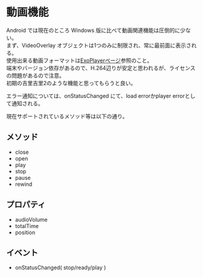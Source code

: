 # 動画機能

Android では現在のところ Windows 版に比べて動画関連機能は圧倒的に少ない。  
まず、VideoOverlay オブジェクトは1つのみに制限され、常に最前面に表示される。  
使用出来る動画フォーマットは[ExoPlayerページ](https://google.github.io/ExoPlayer/supported-formats.html)参照のこと。  
端末やバージョン依存があるので、H.264辺りが安定と思われるが、ライセンスの問題があるので注意。  
初期の吉里吉里2のような機能と思ってもらうと良い。

エラー通知については、onStatusChanged にて、load errorかplayer errorとして通知される。

現在サポートされているメソッド等は以下の通り。

## メソッド
* close
* open
* play
* stop
* pause
* rewind

## プロパティ
* audioVolume
* totalTime
* position

## イベント
* onStatusChanged( stop/ready/play )

